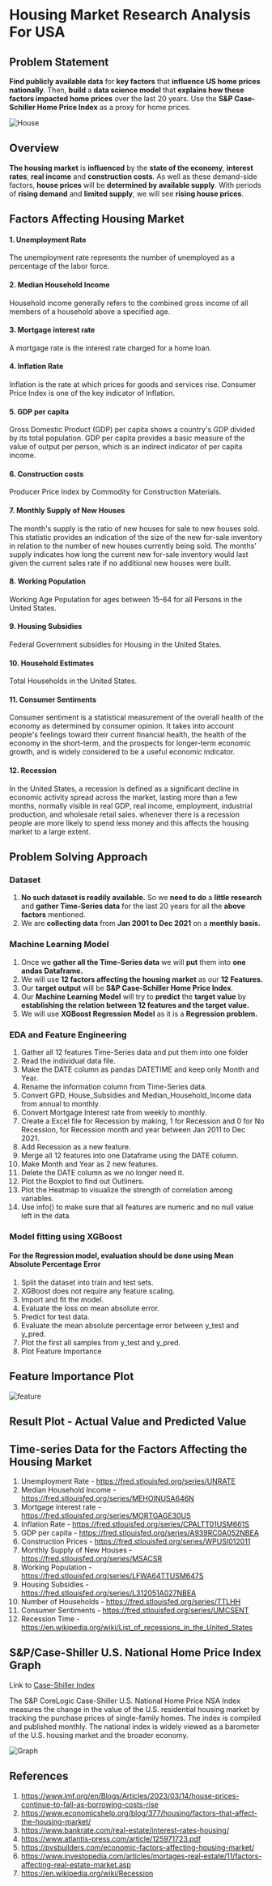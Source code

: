 # Housing Market Research Analysis For USA

## Problem Statement

**Find publicly available data** for **key factors** that **influence US home prices nationally**. Then, **build** a **data science model** that **explains how these factors impacted home prices** over the last 20 years. Use the **S&P Case-Schiller Home Price Index** as a proxy for home prices.

![House](House.jpg)

## Overview
**The housing market** is **influenced** by the **state of the economy**, **interest rates**, **real income** and **construction costs**. As well as these demand-side factors, **house prices** will be **determined by available supply**. With periods of **rising demand** and **limited supply**, we will see **rising house prices**.

## Factors Affecting Housing Market
#### 1. Unemployment Rate 
The unemployment rate represents the number of unemployed as a percentage of the labor force.

#### 2. Median Household Income
Household income generally refers to the combined gross income of all members of a household above a specified age.

#### 3. Mortgage interest rate
A mortgage rate is the interest rate charged for a home loan.

#### 4. Inflation Rate
Inflation is the rate at which prices for goods and services rise. Consumer Price Index is one of the key indicator of Inflation.

#### 5. GDP per capita
Gross Domestic Product (GDP) per capita shows a country's GDP divided by its total population. GDP per capita provides a basic measure of the value of output per person, which is an indirect indicator of per capita income.

#### 6. Construction costs
Producer Price Index by Commodity for Construction Materials.  

#### 7. Monthly Supply of New Houses
The month's supply is the ratio of new houses for sale to new houses sold. This statistic provides an indication of the size of the new for-sale inventory in relation to the number of new houses currently being sold. The months' supply indicates how long the current new for-sale inventory would last given the current sales rate if no additional new houses were built.

#### 8. Working Population
Working Age Population for ages between 15-64 for all Persons in the United States.

#### 9. Housing Subsidies
Federal Government subsidies for Housing in the United States.

#### 10. Household Estimates
Total Households in the United States.

#### 11. Consumer Sentiments
Consumer sentiment is a statistical measurement of the overall health of the economy as determined by consumer opinion. It takes into account people's feelings toward their current financial health, the health of the economy in the short-term, and the prospects for longer-term economic growth, and is widely considered to be a useful economic indicator.

#### 12. Recession
In the United States, a recession is defined as a significant decline in economic activity spread across the market, lasting more than a few months, normally visible in real GDP, real income, employment, industrial production, and wholesale retail sales. whenever there is a recession people are more likely to spend less money and this affects the housing market to a large extent.

## Problem Solving Approach

### Dataset
1. **No such dataset is readily available.** So we **need to do** a **little research** and **gather Time-Series data** for the last 20 years for all the **above factors** mentioned.
2. We are **collecting data** from **Jan 2001 to Dec 2021** on a **monthly basis.**

### Machine Learning Model
1. Once we **gather all the Time-Series data** we will **put** them into **one andas Dataframe.**
2. We will use **12 factors affecting the housing market** as our **12 Features.**
3. Our **target output** will be **S&P Case-Schiller Home Price Index**.
4. Our **Machine Learning Model** will try to **predict** the **target value** by **establishing the relation between 12 features and the target value.**
5. We will use **XGBoost Regression Model** as it is a **Regression problem.**

### EDA and Feature Engineering

1. Gather all 12 features Time-Series data and put them into one folder
2. Read the individual data file.
3. Make the DATE column as pandas DATETIME and keep only Month and Year.
4. Rename the information column from Time-Series data.
5. Convert GPD, House_Subsidies and Median_Household_Income data from annual to monthly.
6. Convert Mortgage Interest rate from weekly to monthly.
7. Create a Excel file for Recession by making, 1 for Recession and 0 for No Recession, for Recession month and year between Jan 2011 to Dec 2021.
8. Add Recession as a new feature.
9. Merge all 12 features into one Dataframe using the DATE column.
10. Make Month and Year as 2 new features.
11. Delete the DATE column as we no longer need it.
12. Plot the Boxplot to find out Outliners.
13. Plot the Heatmap to visualize the strength of correlation among variables.
14. Use info() to make sure that all features are numeric and no null value left in the data.

### Model fitting using XGBoost 

#### For the Regression model, evaluation should be done using Mean Absolute Percentage Error

1. Split the dataset into train and test sets.
2. XGBoost does not require any feature scaling.
3. Import and fit the model.
4. Evaluate the loss on mean absolute error.
5. Predict for test data.
6. Evaluate the mean absolute percentage error between y_test and y_pred.
7. Plot the first all samples from y_test and y_pred.
8. Plot Feature Importance

## Feature Importance Plot
![feature](Imp_Features.jpg)

## Result Plot - Actual Value and Predicted Value


## Time-series Data for the Factors Affecting the Housing Market
1. Unemployment Rate - https://fred.stlouisfed.org/series/UNRATE
2. Median Household Income - https://fred.stlouisfed.org/series/MEHOINUSA646N
3. Mortgage interest rate - https://fred.stlouisfed.org/series/MORTGAGE30US
4. Inflation Rate - https://fred.stlouisfed.org/series/CPALTT01USM661S
5. GDP per capita - https://fred.stlouisfed.org/series/A939RC0A052NBEA
6. Construction Prices - https://fred.stlouisfed.org/series/WPUSI012011
7. Monthly Supply of New Houses - https://fred.stlouisfed.org/series/MSACSR
8. Working Population - https://fred.stlouisfed.org/series/LFWA64TTUSM647S
9. Housing Subsidies - https://fred.stlouisfed.org/series/L312051A027NBEA
10. Number of Households - https://fred.stlouisfed.org/series/TTLHH
11. Consumer Sentiments - https://fred.stlouisfed.org/series/UMCSENT
12. Recession Time - https://en.wikipedia.org/wiki/List_of_recessions_in_the_United_States

## S&P/Case-Shiller U.S. National Home Price Index Graph

Link to [Case-Shiller Index](https://fred.stlouisfed.org/series/CSUSHPISA)

The S&P CoreLogic Case-Shiller U.S. National Home Price NSA Index measures the change in the value of the U.S. residential housing market by tracking the purchase prices of single-family homes. The index is compiled and published monthly. The national index is widely viewed as a barometer of the U.S. housing market and the broader economy.

![Graph](fredgraph.png)

## References

1. https://www.imf.org/en/Blogs/Articles/2023/03/14/house-prices-continue-to-fall-as-borrowing-costs-rise
2. https://www.economicshelp.org/blog/377/housing/factors-that-affect-the-housing-market/
3. https://www.bankrate.com/real-estate/interest-rates-housing/
4. https://www.atlantis-press.com/article/125971723.pdf
5. https://pvsbuilders.com/economic-factors-affecting-housing-market/
6. https://www.investopedia.com/articles/mortages-real-estate/11/factors-affecting-real-estate-market.asp
7. https://en.wikipedia.org/wiki/Recession

